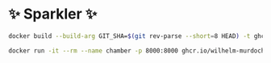 # ✨ Sparkler ✨

```bash
docker build --build-arg GIT_SHA=$(git rev-parse --short=8 HEAD) -t ghcr.io/wilhelm-murdoch/sparkler:latest .
```

```bash
docker run -it --rm --name chamber -p 8000:8000 ghcr.io/wilhelm-murdoch/sparkler:latest
```